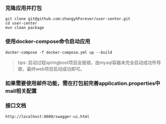 ### 克隆应用并打包
~~~
git clone git@github.com:zhangyhForever/user-center.git
cd user-center
mvn clean package
~~~

### 使用docker-compose命令启动应用
~~~
docker-compose -f docker-compose.yml up --build
~~~
> tips: 启动过程springboot项目会报错，由mysql容器未完全启动成功所导致，最终web项目启动成功即可。

### 如果需要使用邮件功能，需在打包前完善application.properties中mail相关配置

### 接口文档
~~~
http://localhost:8080/swagger-ui.html
~~~